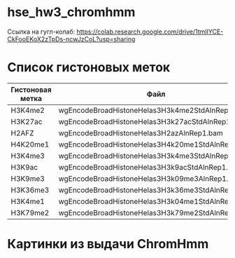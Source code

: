 # hse_hw3_chromhmm
Ссылка на гугл-колаб: https://colab.research.google.com/drive/1tmlIYCE-CkFooEKoX2zTpDs-ncwJzCoL?usp=sharing  
# Список гистоновых меток
| Гистоновая метка | Файл |  
| --- | --- |  
| H3K4me2 | wgEncodeBroadHistoneHelas3H3k4me2StdAlnRep1.bam |  
| H3K27ac | wgEncodeBroadHistoneHelas3H3k27acStdAlnRep1.bam |  
| H2AFZ | wgEncodeBroadHistoneHelas3H2azAlnRep1.bam |  
| H4K20me1 | wgEncodeBroadHistoneHelas3H4k20me1StdAlnRep1.bam |  
| H3K4me3 | wgEncodeBroadHistoneHelas3H3k4me3StdAlnRep1.bam |  
| H3K9ac | wgEncodeBroadHistoneHelas3H3k9acStdAlnRep1.bam |  
| H3K9me3 | wgEncodeBroadHistoneHelas3H3k09me3AlnRep1.bam |  
| H3K36me3 | wgEncodeBroadHistoneHelas3H3k36me3StdAlnRep1.bam |  
| H3K4me1 | wgEncodeBroadHistoneHelas3H3k04me1StdAlnRep1.bam |  
| H3K79me2 | wgEncodeBroadHistoneHelas3H3k79me2StdAlnRep1.bam |  
# Картинки из выдачи ChromHmm  
